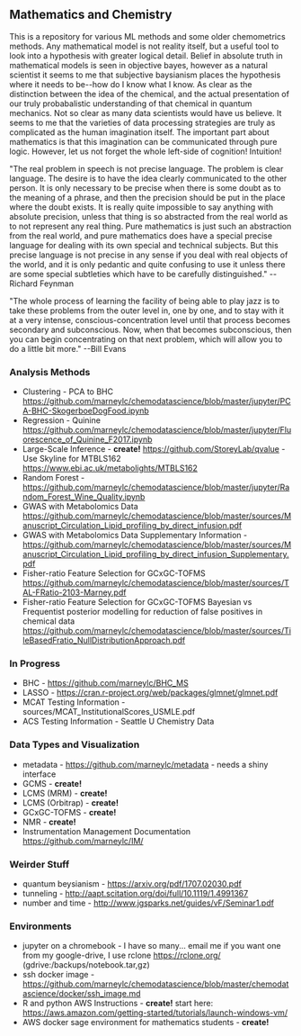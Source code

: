 ## Mathematics and Chemistry
This is a repository for various ML methods and some older chemometrics methods. Any mathematical model is not reality itself, but a useful tool to look into a hypothesis with greater logical detail. Belief in absolute truth in mathematical models is seen in objective bayes, however as a natural scientist it seems to me that subjective baysianism places the hypothesis where it needs to be--how do I know what I know. As clear as the distinction between the idea of the chemical, and the actual presentation of our truly probabalistic understanding of that chemical in quantum mechanics. Not so clear as many data scientists would have us believe. It seems to me that the varieties of data processing strategies are truly as complicated as the human imagination itself. The important part about mathematics is that this imagination can be communicated through pure logic. However, let us not forget the whole left-side of cognition! Intuition!

"The real problem in speech is not precise language. The problem is clear language. The desire is to have the idea clearly communicated to the other person. It is only necessary to be precise when there is some doubt as to the meaning of a phrase, and then the precision should be put in the place where the doubt exists. It is really quite impossible to say anything with absolute precision, unless that thing is so abstracted from the real world as to not represent any real thing. Pure mathematics is just such an abstraction from the real world, and pure mathematics does have a special precise language for dealing with its own special and technical subjects. But this precise language is not precise in any sense if you deal with real objects of the world, and it is only pedantic and quite confusing to use it unless there are some special subtleties which have to be carefully distinguished." --Richard Feynman

"The whole process of learning the facility of being able to play jazz is to take these problems from the outer level in, one by one, and to stay with it at a very intense, conscious-concentration level until that process becomes secondary and subconscious. Now, when that becomes subconscious, then you can begin concentrating on that next problem, which will allow you to do a little bit more." --Bill Evans

### Analysis Methods
- Clustering - PCA to BHC
<https://github.com/marneylc/chemodatascience/blob/master/jupyter/PCA-BHC-SkogerboeDogFood.ipynb>
- Regression - Quinine
<https://github.com/marneylc/chemodatascience/blob/master/jupyter/Fluorescence_of_Quinine_F2017.ipynb> 
- Large-Scale Inference - **create!** 
<https://github.com/StoreyLab/qvalue> - Use Skyline for MTBLS162 <https://www.ebi.ac.uk/metabolights/MTBLS162>
- Random Forest - 
<https://github.com/marneylc/chemodatascience/blob/master/jupyter/Random_Forest_Wine_Quality.ipynb>
- GWAS with Metabolomics Data 
<https://github.com/marneylc/chemodatascience/blob/master/sources/Manuscript_Circulation_Lipid_profiling_by_direct_infusion.pdf>
- GWAS with Metabolomics Data Supplementary Information - 
<https://github.com/marneylc/chemodatascience/blob/master/sources/Manuscript_Circulation_Lipid_profiling_by_direct_infusion_Supplementary.pdf>
- Fisher-ratio Feature Selection for GCxGC-TOFMS 
<https://github.com/marneylc/chemodatascience/blob/master/sources/TAL-FRatio-2103-Marney.pdf>
- Fisher-ratio Feature Selection for GCxGC-TOFMS Bayesian vs Frequentist posterior modelling for reduction of false positives in chemical data
<https://github.com/marneylc/chemodatascience/blob/master/sources/TileBasedFratio_NullDistributionApproach.pdf>

### In Progress
- BHC - https://github.com/marneylc/BHC_MS
- LASSO - https://cran.r-project.org/web/packages/glmnet/glmnet.pdf
- MCAT Testing Information - sources/MCAT_InstitutionalScores_USMLE.pdf
- ACS Testing Information - Seattle U Chemistry Data

### Data Types and Visualization
- metadata - https://github.com/marneylc/metadata - needs a shiny interface
- GCMS - **create!**
- LCMS (MRM) - **create!**
- LCMS (Orbitrap) - **create!**
- GCxGC-TOFMS - **create!**
- NMR - **create!**
- Instrumentation Management Documentation 
<https://github.com/marneylc/IM/>

### Weirder Stuff
- quantum beysianism - https://arxiv.org/pdf/1707.02030.pdf
- tunneling - http://aapt.scitation.org/doi/full/10.1119/1.4991367
- number and time - http://www.jgsparks.net/guides/vF/Seminar1.pdf

### Environments
- jupyter on a chromebook - I have so many... email me if you want one from my google-drive, I use rclone https://rclone.org/ (gdrive:/backups/notebook<date>.tar,gz)
- ssh docker image - https://github.com/marneylc/chemodatascience/blob/master/chemodatascience/docker/ssh_image.md
- R and python AWS Instructions - **create!** start here: https://aws.amazon.com/getting-started/tutorials/launch-windows-vm/
- AWS docker sage environment for mathematics students - **create!**
